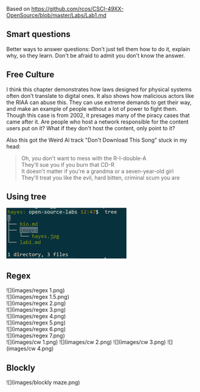 Based on https://github.com/rcos/CSCI-49XX-OpenSource/blob/master/Labs/Lab1.md

## Smart questions
Better ways to answer questions: Don't just tell them how to do it, explain why, so they learn. Don't be afraid to admit you don't know the answer.

## Free Culture
I think this chapter demonstrates how laws designed for physical systems often don't translate to digital ones. It also shows how malicious actors like the RIAA can abuse this. They can use extreme demands to get their way, and make an example of people without a lot of power to fight them. Though this case is from 2002, it presages many of the piracy cases that came after it. Are people who host a network responsible for the content users put on it? What if they don't host the content, only point to it?

Also this got the Weird Al track "Don't Download This Song" stuck in my head:

> Oh, you don't want to mess with the R-I-double-A  
They'll sue you if you burn that CD-R  
It doesn't matter if you're a grandma or a seven-year-old girl  
They'll treat you like the evil, hard bitten, criminal scum you are


## Using tree
![tree](images/tree.png)

## Regex
![](images/regex 1.png)  
![](images/regex 1.5.png)  
![](images/regex 2.png)  
![](images/regex 3.png)  
![](images/regex 4.png)  
![](images/regex 5.png)  
![](images/regex 6.png)  
![](images/regex 7.png)  
![](images/cw 1.png)
![](images/cw 2.png)
![](images/cw 3.png)
![](images/cw 4.png)

## Blockly
![](images/blockly maze.png)
